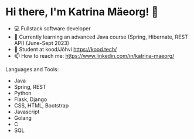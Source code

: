 # Hi there, I'm Katrina Mäeorg! 👋

- 💻 Fullstack software developer
- 🌱 Currently learning an advanced Java course (Spring, Hibernate, REST API) (June-Sept 2023)
- 🏹 Student at kood/Jõhvi https://kood.tech/
- 📫 How to reach me: https://www.linkedin.com/in/katrina-maeorg/

 Languages and Tools:
- Java
- Spring, REST
- Python
- Flask, Django
- CSS, HTML, Bootstrap
- Javascript
- Golang
- C
- SQL

<!--
**maeorg/maeorg** is a ✨ _special_ ✨ repository because its `README.md` (this file) appears on your GitHub profile.

Here are some ideas to get you started:

- 🔭 I’m currently working on ...
- 🌱 I’m currently learning ...
- 👯 I’m looking to collaborate on ...
- 🤔 I’m looking for help with ...
- 💬 Ask me about ...
- 📫 How to reach me: ...
- 😄 Pronouns: ...
- ⚡ Fun fact: ...
-->

